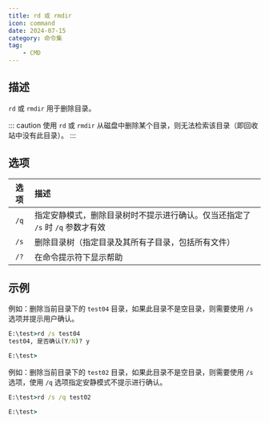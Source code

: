 ```yaml
---
title: rd 或 rmdir
icon: command
date: 2024-07-15
category: 命令集
tag:
    - CMD
---
```


## 描述

`rd` 或 `rmdir` 用于删除目录。

::: caution
使用 `rd` 或 `rmdir` 从磁盘中删除某个目录，则无法检索该目录（即回收站中没有此目录）。
:::

## 选项

|  选项  |  描述  |
|  :----:  |  :----  |
|  `/q`  |  指定安静模式，删除目录树时不提示进行确认。仅当还指定了 `/s` 时 `/q` 参数才有效  |
|  `/s`  |  删除目录树（指定目录及其所有子目录，包括所有文件）  |
|  `/?`  |  在命令提示符下显示帮助  |

## 示例

例如：删除当前目录下的 `test04` 目录，如果此目录不是空目录，则需要使用 `/s` 选项并提示用户确认。

```cmd
E:\test>rd /s test04
test04, 是否确认(Y/N)? y

E:\test>
```

例如：删除当前目录下的 `test02` 目录，如果此目录不是空目录，则需要使用 `/s` 选项，使用 `/q` 选项指定安静模式不提示进行确认。

```cmd
E:\test>rd /s /q test02

E:\test>
```
